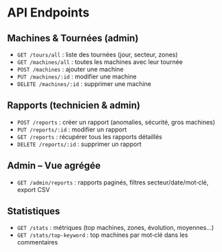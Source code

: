 # API Endpoints

## Machines & Tournées (admin)

- `GET /tours/all` : liste des tournées (jour, secteur, zones)  
- `GET /machines/all` : toutes les machines avec leur tournée  
- `POST /machines` : ajouter une machine  
- `PUT /machines/:id` : modifier une machine  
- `DELETE /machines/:id` : supprimer une machine  

## Rapports (technicien & admin)

- `POST /reports` : créer un rapport (anomalies, sécurité, gros machines)  
- `PUT /reports/:id` : modifier un rapport  
- `GET /reports` : récupérer tous les rapports détaillés  
- `DELETE /reports/:id` : supprimer un rapport  

## Admin – Vue agrégée

- `GET /admin/reports` : rapports paginés, filtres secteur/date/mot‑clé, export CSV  

## Statistiques

- `GET /stats` : métriques (top machines, zones, évolution, moyennes…)  
- `GET /stats/top-keyword` : top machines par mot‑clé dans les commentaires  
